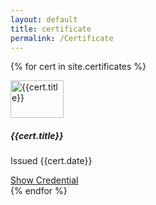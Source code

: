 ```yaml
---
layout: default
title: certificate
permalink: /Certificate
---
```


  {% for cert in site.certificates %}
<div class="card w-100">
  <div class="card-body row">
   <div class="col-sm-2 d-flex justify-content-center">
       <img  style="width: 85px; height: 60px;" src="{{site.baseurl}}/assets/img/{{cert.platform}}"
            alt="{{cert.title}}">
   </div>
    <div class="col-sm-8">
      <h5 class="card-title">{{cert.title}}</h5>
      <p class="card-text">Issued {{cert.date}}</p>
      <a href="{{cert.credential}}" class="btn btn-outline-secondary">Show Credential</a>
    </div>
  </div>
</div>
  {% endfor %}
